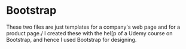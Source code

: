 # Bootstrap
These two files are just templates for a company's web page and for a product page./ 
I created these with the hel[p of a Udemy course on Bootstrap, and hence I used Bootstrap for designing.
